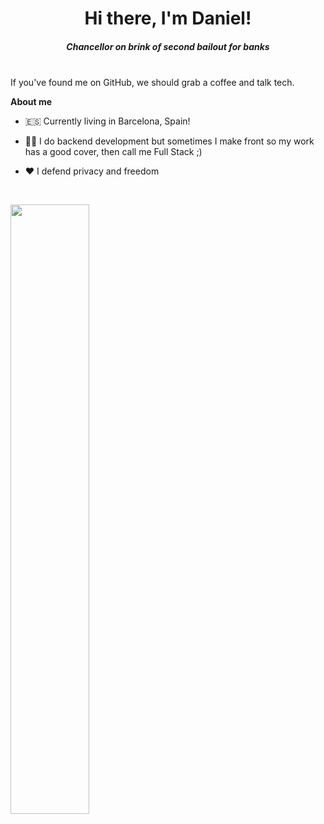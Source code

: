 <div align="center">
  <h1>Hi there, I'm Daniel! </h1>
  <h5><i>Chancellor on brink of second bailout for banks</i></h5>
</div>

<br />

<a>
If you've found me on GitHub, we should grab a coffee and talk tech.
</a>

<br />

**About me**

- 🇪🇸 Currently living in Barcelona, Spain!

- 👨‍💻 I do backend development but sometimes I make front so my work has a good cover, then call me Full Stack ;)

- ❤️ I defend privacy and freedom

<br />

[<img align="left" width="50%" src="https://github-readme-stats.vercel.app/api?username=DaniOrtegaB&theme=dracula&show_icons=true">](https://metrics.lecoq.io/ouuan?template=classic)

